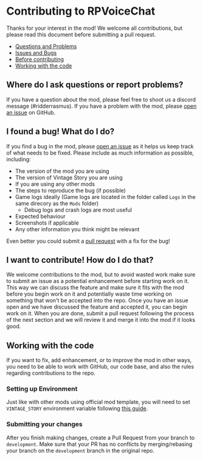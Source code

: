 # Contributing to RPVoiceChat

Thanks for your interest in the mod! We welcome all contributions, but please read this document before submitting a pull request.

- [Questions and Problems](#question)
- [Issues and Bugs](#issue)
- [Before contributing](#contribute)
- [Working with the code](#working-with-the-code)

## <a name="question"></a> Where do I ask questions or report problems?

If you have a question about the mod, please feel free to shoot us a discord message (#ridderrasmus). If you have a problem with the mod, please [open an issue](#issue) on GitHub.

## <a name="issue"></a> I found a bug! What do I do?

If you find a bug in the mod, please [open an issue](https://github.com/Ridderrasmus/RPVoiceChat/issues/new?assignees=&labels=bug&projects=&template=bug_report.md&title=%5BBUG%5D+Bug+report+title) as it helps us keep track of what needs to be fixed.
Please include as much information as possible, including:
- The version of the mod you are using
- The version of Vintage Story you are using
- If you are using any other mods
- The steps to reproduce the bug (if possible)
- Game logs ideally (Game logs are located in the folder called `Logs` in the same direcory as the `Mods` folder)
	- Debug logs and crash logs are most useful
- Expected behaviour
- Screenshots if applicable
- Any other information you think might be relevant

Even better you could submit a [pull request](#contribute) with a fix for the bug!

## <a name="contribute"></a> I want to contribute! How do I do that?

We welcome contributions to the mod, but to avoid wasted work make sure to submit an issue as a potential enhancement before starting work on it.
This way we can discuss the feature and make sure it fits with the mod before you begin work on it and potentially waste time working on something that won't be accepted into the repo.
Once you have an issue open and we have discussed the feature and accepted it, you can begin work on it.
When you are done, submit a pull request following the process of the next section and we will review it and merge it into the mod if it looks good.

## <a name="working-with-the-code"></a> Working with the code

If you want to fix, add enhancement, or to improve the mod in other ways, you need to be able to work with GitHub, our code base, and also the rules regarding contributions to the repo.

### Setting up Environment

Just like with other mods using official mod template, you will need to set `VINTAGE_STORY` environment variable following [this guide](https://wiki.vintagestory.at/index.php/Modding:Setting_up_your_Development_Environment#Setup_the_Environment).

### Submitting your changes

After you finish making changes, create a Pull Request from your branch to `development`.
Make sure that your PR has no conflicts by merging/rebasing your branch on the `development` branch in the original repo.